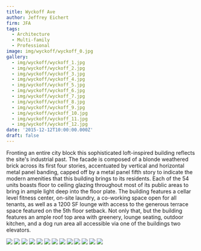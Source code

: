 ```yaml
---
title: Wyckoff Ave
author: Jeffrey Eichert
firm: JFA
tags:
  - Architecture
  - Multi-family
  - Professional
image: img/wyckoff/wyckoff_0.jpg
gallery:
  - img/wyckoff/wyckoff_1.jpg
  - img/wyckoff/wyckoff_2.jpg
  - img/wyckoff/wyckoff_3.jpg
  - img/wyckoff/wyckoff_4.jpg
  - img/wyckoff/wyckoff_5.jpg
  - img/wyckoff/wyckoff_6.jpg
  - img/wyckoff/wyckoff_7.jpg
  - img/wyckoff/wyckoff_8.jpg
  - img/wyckoff/wyckoff_9.jpg
  - img/wyckoff/wyckoff_10.jpg
  - img/wyckoff/wyckoff_11.jpg
  - img/wyckoff/wyckoff_12.jpg
date: '2015-12-12T10:00:00.000Z'
draft: false
---
```


Fronting an entire city block this sophisticated loft-inspired building reflects the site's industrial past. The facade is composed of a blonde weathered brick across its first four stories, accentuated by vertical and horizontal metal panel banding, capped off by a metal panel fifth story to indicate the modern amenities that this building brings to its residents. Each of the 54 units boasts floor to ceiling glazing throughout most of its public areas to bring in ample light deep into the floor plate. The building features a cellar level fitness center, on-site laundry, a co-working space open for all tenants, as well as a 1200 SF lounge with access to the generous terrace space featured on the 5th floor setback. Not only that, but the building features an ample roof top area with greenery, lounge seating, outdoor kitchen, and a dog run area all accessible via one of the buildings two elevators.

![](img/wyckoff/wyckoff_0.jpg)
![](img/wyckoff/wyckoff_1.jpg)
![](img/wyckoff/wyckoff_2.jpg)
![](img/wyckoff/wyckoff_3.jpg)
![](img/wyckoff/wyckoff_4.jpg)
![](img/wyckoff/wyckoff_5.jpg)
![](img/wyckoff/wyckoff_6.jpg)
![](img/wyckoff/wyckoff_7.jpg)
![](img/wyckoff/wyckoff_8.jpg)
![](img/wyckoff/wyckoff_9.jpg)
![](img/wyckoff/wyckoff_10.jpg)
![](img/wyckoff/wyckoff_11.jpg)
![](img/wyckoff/wyckoff_12.jpg)
